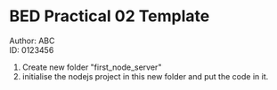 # BED Practical 02 Template

Author: ABC  
ID: 0123456  
  
1. Create new folder "first_node_server"
2. initialise the nodejs project in this new folder and put the code in it. 
